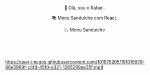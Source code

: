 <p align="center">👋 Olá, sou o Rafael.</p>  
<p align="center">📚 Menu Sanduiche com React.</p>  
<p align="center">📉 Menu Sanduiche</p>  

<br>
<br> 
<br>

https://user-images.githubusercontent.com/101975205/191015679-86e5969f-c4fd-45f0-a321-1265299ae35f.mp4

